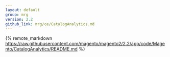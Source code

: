 ```yaml
---
layout: default
group: mrg
version: 2.2
github_link: mrg/ce/CatalogAnalytics.md
---
```


{% remote_markdown https://raw.githubusercontent.com/magento/magento2/2.2/app/code/Magento/CatalogAnalytics/README.md %}